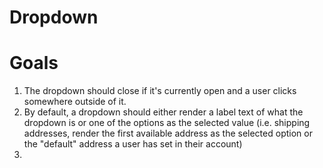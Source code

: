 # Dropdown

# Goals
1. The dropdown should close if it's currently open and a user clicks somewhere outside of it.
2. By default, a dropdown should either render a label text of what the dropdown is or one of the options as the selected value (i.e. shipping addresses, render the first available address as the selected option or the "default" address a user has set in their account)
3. 